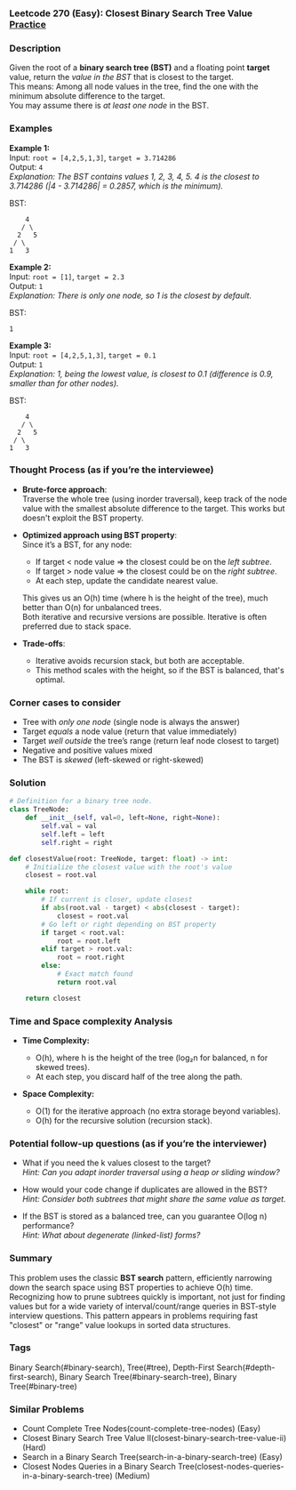 ### Leetcode 270 (Easy): Closest Binary Search Tree Value [Practice](https://leetcode.com/problems/closest-binary-search-tree-value)

### Description  
Given the root of a **binary search tree (BST)** and a floating point **target** value, return the *value in the BST* that is closest to the target.  
This means: Among all node values in the tree, find the one with the minimum absolute difference to the target.  
You may assume there is *at least one node* in the BST.

### Examples  

**Example 1:**  
Input: `root = [4,2,5,1,3]`, `target = 3.714286`  
Output: `4`  
*Explanation: The BST contains values 1, 2, 3, 4, 5. 4 is the closest to 3.714286 (|4 - 3.714286| = 0.2857, which is the minimum).*

BST:
```
    4
   / \
  2   5
 / \
1   3
```

**Example 2:**  
Input: `root = [1]`, `target = 2.3`  
Output: `1`  
*Explanation: There is only one node, so 1 is the closest by default.*

BST:
```
1
```

**Example 3:**  
Input: `root = [4,2,5,1,3]`, `target = 0.1`  
Output: `1`  
*Explanation: 1, being the lowest value, is closest to 0.1 (difference is 0.9, smaller than for other nodes).*

BST:
```
    4
   / \
  2   5
 / \
1   3
```

### Thought Process (as if you’re the interviewee)  

- **Brute-force approach**:  
  Traverse the whole tree (using inorder traversal), keep track of the node value with the smallest absolute difference to the target. This works but doesn't exploit the BST property.  

- **Optimized approach using BST property**:  
  Since it’s a BST, for any node:  
  - If target < node value ⇒ the closest could be on the *left subtree*.
  - If target > node value ⇒ the closest could be on the *right subtree*.
  - At each step, update the candidate nearest value.

  This gives us an O(h) time (where h is the height of the tree), much better than O(n) for unbalanced trees.  
  Both iterative and recursive versions are possible. Iterative is often preferred due to stack space.

- **Trade-offs**:  
  - Iterative avoids recursion stack, but both are acceptable.
  - This method scales with the height, so if the BST is balanced, that's optimal.

### Corner cases to consider  
- Tree with *only one node* (single node is always the answer)  
- Target *equals* a node value (return that value immediately)  
- Target *well outside* the tree’s range (return leaf node closest to target)  
- Negative and positive values mixed  
- The BST is *skewed* (left-skewed or right-skewed)

### Solution

```python
# Definition for a binary tree node.
class TreeNode:
    def __init__(self, val=0, left=None, right=None):
        self.val = val
        self.left = left
        self.right = right

def closestValue(root: TreeNode, target: float) -> int:
    # Initialize the closest value with the root's value
    closest = root.val

    while root:
        # If current is closer, update closest
        if abs(root.val - target) < abs(closest - target):
            closest = root.val
        # Go left or right depending on BST property
        if target < root.val:
            root = root.left
        elif target > root.val:
            root = root.right
        else:
            # Exact match found
            return root.val

    return closest
```

### Time and Space complexity Analysis  

- **Time Complexity:**  
  - O(h), where h is the height of the tree (log₂n for balanced, n for skewed trees).  
  - At each step, you discard half of the tree along the path.

- **Space Complexity:**  
  - O(1) for the iterative approach (no extra storage beyond variables).  
  - O(h) for the recursive solution (recursion stack).

### Potential follow-up questions (as if you’re the interviewer)  

- What if you need the k values closest to the target?  
  *Hint: Can you adapt inorder traversal using a heap or sliding window?*

- How would your code change if duplicates are allowed in the BST?  
  *Hint: Consider both subtrees that might share the same value as target.*

- If the BST is stored as a balanced tree, can you guarantee O(log n) performance?  
  *Hint: What about degenerate (linked-list) forms?*

### Summary
This problem uses the classic **BST search** pattern, efficiently narrowing down the search space using BST properties to achieve O(h) time. Recognizing how to prune subtrees quickly is important, not just for finding values but for a wide variety of interval/count/range queries in BST-style interview questions. This pattern appears in problems requiring fast "closest" or "range" value lookups in sorted data structures.

### Tags
Binary Search(#binary-search), Tree(#tree), Depth-First Search(#depth-first-search), Binary Search Tree(#binary-search-tree), Binary Tree(#binary-tree)

### Similar Problems
- Count Complete Tree Nodes(count-complete-tree-nodes) (Easy)
- Closest Binary Search Tree Value II(closest-binary-search-tree-value-ii) (Hard)
- Search in a Binary Search Tree(search-in-a-binary-search-tree) (Easy)
- Closest Nodes Queries in a Binary Search Tree(closest-nodes-queries-in-a-binary-search-tree) (Medium)
